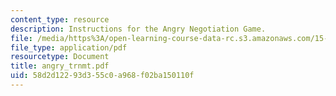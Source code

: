 ```yaml
---
content_type: resource
description: Instructions for the Angry Negotiation Game.
file: /media/https%3A/open-learning-course-data-rc.s3.amazonaws.com/15-040-game-theory-for-managers-spring-2004/58d2d12293d355c0a968f02ba150110f_angry_trnmt.pdf
file_type: application/pdf
resourcetype: Document
title: angry_trnmt.pdf
uid: 58d2d122-93d3-55c0-a968-f02ba150110f
---
```

